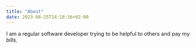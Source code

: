 ```yaml
---
title: "About"
date: 2023-08-25T14:18:16+02:00
---
```


I am a regular software developer trying to be helpful to others and pay my bills.